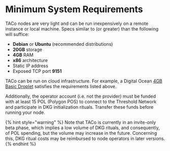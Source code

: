 # Minimum System Requirements

TACo nodes are very light and can be run inexpensively on a remote instance or local machine. Specs similar to (or greater) than the following will suffice:

* **Debian** or **Ubuntu** (recommended distributions)
* **20GB** storage
* **4GB** RAM
* **x86** architecture
* Static IP address
* Exposed TCP port **9151**

TACo can be run on cloud infrastructure. For example, a Digital Ocean [4GB Basic Droplet](https://www.digitalocean.com/pricing/droplets) satisfies the requirements listed above.

Additionally, the operator account (i.e. not the provider) must be funded with at least 15 POL (Polygon POS) to connect to the Threshold Network and participate in DKG initialization rituals. Transfer these funds before running your node.

{% hint style="warning" %}
Note that TACo is currently in an invite-only beta phase, which implies a low volume of DKG rituals, and consequently, of POL spending, but the volume may increase in the future. Concerning this, DKG ritual costs may be reimbursed to node operators in later versions.
{% endhint %}
